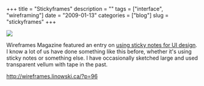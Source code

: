 +++
title = "Stickyframes"
description = ""
tags = ["interface", "wireframing"]
date = "2009-01-13"
categories = ["blog"]
slug = "stickyframes"
+++



  <div class="notebook-screenshot"><a href="http://wireframes.linowski.ca/?p=96"><img src="//media.konigi.com/bluga/wt496cfaa25c465.jpg"/></a></div><p>Wireframes Magazine featured an entry on <a href="http://wireframes.linowski.ca/?p=96">using sticky notes for UI design</a>. I know a lot of us have done something like this before, whether it's using sticky notes or something else. I have occasionally sketched large and used transparent vellum with tape in the past. </p>
    
  <a href="http://wireframes.linowski.ca/?p=96">http://wireframes.linowski.ca/?p=96</a>
